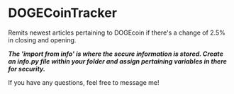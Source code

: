 # DOGECoinTracker
Remits newest articles pertaining to DOGEcoin if there's a change of 2.5% in closing and opening.

***The 'import from info' is where the secure information is stored. Create an info.py file within your folder and assign pertaining variables in there for security.***

If you have any questions, feel free to message me!
